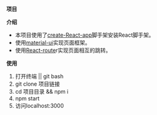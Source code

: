 **项目**

****介绍****
 - 本项目使用了[create-React-app][1]脚手架安装React脚手架。
 - 使用[material-ui][2]实现页面框架。
 - 使用[React-route][3]r实现页面相互的跳转。
 
****使用****
 
 1. 打开终端 || git bash
 2. git clone 项目链接
 3. cd 项目目录 && npm i
 4. npm start
 5. 访问localhost:3000


  [1]: https://github.com/facebookincubator/create-react-app
  [2]: http://www.material-ui.com/
  [3]: https://github.com/ReactTraining/react-router
